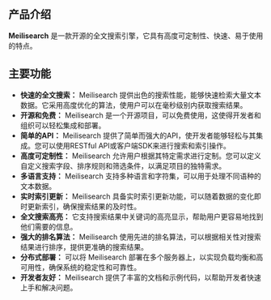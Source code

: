 ## 产品介绍

**Meilisearch** 是一款开源的全文搜索引擎，它具有高度可定制性、快速、易于使用的特点。

## 主要功能

- **快速的全文搜索：** Meilisearch 提供出色的搜索性能，能够快速检索大量文本数据。它采用高度优化的算法，使用户可以在毫秒级别内获取搜索结果。
- **开源和免费：** Meilisearch 是一个开源项目，可以免费使用，这使得开发者和组织可以轻松集成和部署。
- **简单的API：** Meilisearch 提供了简单而强大的API，使开发者能够轻松与其集成。您可以使用RESTful API或客户端SDK来进行搜索和索引操作。
- **高度可定制性：** Meilisearch 允许用户根据其特定需求进行定制。您可以定义自定义搜索字段、排序规则和筛选条件，以满足项目的独特需求。
- **多语言支持：** Meilisearch 支持多种语言和字符集，可以用于处理不同语种的文本数据。
- **实时索引更新：** Meilisearch 具备实时索引更新功能，可以随着数据的变化即时更新索引，确保搜索结果的及时性。
- **全文搜索高亮：** 它支持搜索结果中关键词的高亮显示，帮助用户更容易地找到他们需要的信息。
- **强大的排名算法：** Meilisearch 使用先进的排名算法，可以根据相关性对搜索结果进行排序，提供更准确的搜索结果。
- **分布式部署：** 可以将 Meilisearch 部署在多个服务器上，以实现负载均衡和高可用性，确保系统的稳定性和可靠性。
- **开发者友好：** Meilisearch 提供了丰富的文档和示例代码，以帮助开发者快速上手和解决问题。
